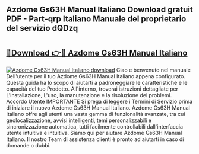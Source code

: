 ## Azdome Gs63H Manual Italiano Download gratuit PDF - Part-qrp Italiano Manuale del proprietario del servizio dQDzq

# <h2><a href="http://dfbaki.blite.top/?on=Azdome+Gs63H+Manual+Italiano">🔗Download 👉🔴 Azdome Gs63H Manual Italiano</a></h2>

[![Azdome Gs63H Manual Italiano download](https://i.imgur.com/lujVjoI.png)](http://dfbaki.blite.top/?on=Azdome+Gs63H+Manual+Italiano)
Ciao e benvenuto nel manuale Dell'utente per il tuo Azdome Gs63H Manual Italiano appena configurato. Questa guida ha lo scopo di aiutarti a padroneggiare le caratteristiche e le capacità del tuo Prodotto. All'interno, troverai istruzioni dettagliate per L'installazione, L'uso, la manutenzione e la risoluzione dei problemi. Accordo Utente IMPORTANTE Si prega di leggere i Termini di Servizio prima di iniziare il nuovo Azdome Gs63H Manual Italiano. Azdome Gs63H Manual Italiano offre agli utenti una vasta gamma di funzionalità avanzate, tra cui geolocalizzazione, avvisi intelligenti, temi personalizzabili e sincronizzazione automatica, tutti facilmente controllabili dall'interfaccia utente intuitiva e intuitiva. Siamo qui per aiutare Azdome Gs63H Manual Italiano. Il nostro Team di assistenza clienti è pronto ad aiutarti in caso di domande o dubbi.
